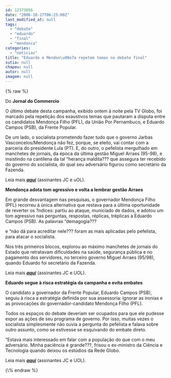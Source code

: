 ```yaml
---
id: 12373856
date: "2006-10-27T06:25:00Z"
last_modified_at: null
tags:
  - "debate"
  - "eduardo"
  - "final"
  - "mendonca"
categories:
  - "noticias"
title: "Eduardo e Mendon\u00e7a repetem temas no debate final"
sutia: null
chapeu: null
autor: null
imagem: null
---
```

{\% raw %}
<p><P>Do <STRONG>Jornal do Commercio</STRONG></P></p>
<p><P>O último debate desta campanha, exibido ontem à noite pela TV Globo, foi marcado pela repetição dos exaustivos temas que pautaram a disputa entre os candidatos Mendonça Filho (PFL), da União Por Pernambuco, e Eduardo Campos (PSB), da Frente Popular. </P></p>
<p><P>De um lado, o socialista prometendo fazer tudo que o governo Jarbas Vasconcelos/Mendonça não fez, porque, se eleito, vai contar com a parceria do presidente Lula (PT). E, do outro, o pefelista mergulhado em manchetes de jornais, da época da última gestão Miguel Arraes (95-98), e insistindo na cantilena da tal “herança maldita??? que assegura ter recebido do governo do socialista, do qual seu adversário figurou como secretário da Fazenda.</P></p>
<p><P>Leia mais <STRONG><EM><A href=\"https://jc3.uol.com.br/jornal/2006/10/27/not_206414.php\" target=_blank>aqui</A></EM></STRONG> (assinantes JC e uOL).</P></p>
<p><P><STRONG>Mendonça adota tom agressivo e volta a lembrar gestão Arraes</STRONG></P></p>
<p><P>Em grande desvantagem nas pesquisas, o governador Mendonça Filho (PFL) recorreu à única alternativa que restava para a última oportunidade de reverter os ?ndices: partiu ao ataque, municiado de dados, e adotou um tom agressivo nas perguntas, respostas, réplicas, tréplicas a Eduardo Campos (PSB). As palavras “demagogia???</p>
<p> e “não dá para acreditar nele??? foram as mais aplicadas pelo pefelista, para atacar o socialista. </P></p>
<p><P>Nos três primeiros blocos, explorou ao máximo manchetes de jornais do Estado que retratavam dificuldades na saúde, segurança pública e no pagamento dos servidores, no terceiro governo Miguel Arraes (95/98), quando Eduardo foi secretário da Fazenda.</P></p>
<p><P>Leia mais <STRONG><EM><A href=\"https://jc3.uol.com.br/jornal/2006/10/27/not_206415.php\" target=_blank>aqui</A></EM></STRONG> (assinantes JC e UOL).</P></p>
<p><P><STRONG>Eduardo segue à risca estratégia da campanha e evita embates </STRONG></P></p>
<p><P>O candidato a governador da Frente Popular, Eduardo Campos (PSB), seguiu à risca a estratégia definida por sua assessoria: ignorar as ironias e as provocações do governador-candidato Mendonça Filho (PFL).</P></p>
<p><P>Todos os espaços do debate deveriam ser ocupados para que ele pudesse expor as ações de seu programa de governo. Por isso, muitas vezes o socialista simplesmente não ouvia a pergunta do pefelista e falava sobre outro assunto, como se estivesse se esquivando do embate direto. </P></p>
<p><P>“Estava mais interessado em falar com a população do que com o meu adversário. Minha paciência é grande???, frisou o ex-ministro da Ciência e Tecnologia quando deixou os estúdios da Rede Globo.</P></p>
<p><P>Leia mais <STRONG><EM><A href=\"https://jc3.uol.com.br/jornal/2006/10/27/not_206416.php\" target=_blank>aqui</A></EM></STRONG> (assinantes JC e UOL).</P> </p>
{\% endraw %}